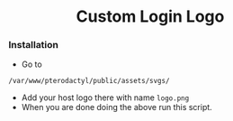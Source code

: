 

<h1 align="center">Custom Login Logo</h1>


<h3 align="left"> Installation</h3>

- Go to 
```
/var/www/pterodactyl/public/assets/svgs/
```
- Add your host logo there with name `logo.png`
- When you are done doing the above run this script.

<h1 align="center"></h1>

```

```
